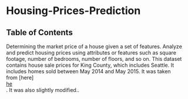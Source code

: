 # Housing-Prices-Prediction
<h2>Table of Contents</h2>
Determining the market price of a house given a set of features. Analyze and predict housing prices using attributes or features such as square footage, number of bedrooms, number of floors, and so on.
This dataset contains house sale prices for King County, which includes Seattle. It includes homes sold between May 2014 and May 2015. It was taken from [here]
<div><a href = "https://www.kaggle.com/harlfoxem/housesalesprediction?utm_medium=Exinfluencer&utm_source=Exinfluencer&utm_content=000026UJ&utm_term=10006555&utm_id=NA-SkillsNetwork-wwwcourseraorg-SkillsNetworkCoursesIBMDeveloperSkillsNetworkDA0101ENSkillsNetwork20235326-2022-01-01">he</a></div>. It was also slightly modified..

